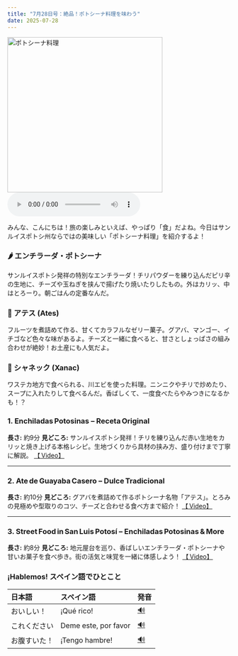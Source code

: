 ```yaml
---
title: "7月28日号：絶品！ポトシーナ料理を味わう"
date: 2025-07-28
---
```


<img src="/mexico-articles/assets/2025-07-28-comic.png" alt="ポトシーナ料理" width="350" />

<audio controls>
  <source src="/mexico-articles/assets/2025-07-28-sound.wav" type="audio/wav">
  お使いのブラウザはオーディオ要素をサポートしていません。
</audio>

みんな、こんにちは！旅の楽しみといえば、やっぱり「食」だよね。今日はサンルイスポトシ州ならではの美味しい「ポトシーナ料理」を紹介するよ！

### 🌶️ エンチラーダ・ポトシーナ

サンルイスポトシ発祥の特別なエンチラーダ！チリパウダーを練り込んだピリ辛の生地に、チーズや玉ねぎを挟んで揚げたり焼いたりしたもの。外はカリッ、中はとろーり。朝ごはんの定番なんだ。

### 🧀 アテス (Ates)

フルーツを煮詰めて作る、甘くてカラフルなゼリー菓子。グアバ、マンゴー、イチゴなど色々な味があるよ。チーズと一緒に食べると、甘さとしょっぱさの組み合わせが絶妙！お土産にも人気だよ。

### 🦐 シャネック (Xanac)

ワステカ地方で食べられる、川エビを使った料理。ニンニクやチリで炒めたり、スープに入れたりして食べるんだ。香ばしくて、一度食べたらやみつきになるかも！？

### 1. **Enchiladas Potosinas – Receta Original**

**長さ:** 約9分
**見どころ:** サンルイスポトシ発祥！チリを練り込んだ赤い生地をカリッと焼き上げる本格レシピ。生地づくりから具材の挟み方、盛り付けまで丁寧に解説。
[【 Video】](https://www.youtube.com/watch?v=XcHbH4IJR7k)

---

### 2. **Ate de Guayaba Casero – Dulce Tradicional**

**長さ:** 約10分
**見どころ:** グアバを煮詰めて作るポトシーナ名物「アテス」。とろみの見極めや型取りのコツ、チーズと合わせる食べ方まで紹介！
[【 Video】](https://www.youtube.com/watch?v=8b48Oz11WeU)

---

### 3. **Street Food in San Luis Potosí – Enchiladas Potosinas & More**

**長さ:** 約8分
**見どころ:** 地元屋台を巡り、香ばしいエンチラーダ・ポトシーナや甘いお菓子を食べ歩き。街の活気と味覚を一緒に体感しよう！
[【 Video】](https://www.youtube.com/watch?v=yzQAU4oMg-U)

### ¡Hablemos! スペイン語でひとこと

| 日本語 | スペイン語 | 発音 |
|:---|:---|:---|
| おいしい！ | ¡Qué rico! | <a href="https://www.spanishdict.com/pronunciation/qu%C3%A9%20rico" target="_blank">🔊</a> |
| これください | Deme este, por favor | <a href="https://www.spanishdict.com/pronunciation/deme%20este%2C%20por%20favor" target="_blank">🔊</a> |
| お腹すいた！ | ¡Tengo hambre! | <a href="https://www.spanishdict.com/pronunciation/tengo%20hambre" target="_blank">🔊</a> |
